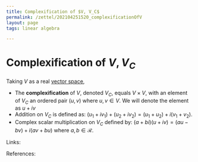 ```yaml
---
title: Complexification of $V, V_C$
permalink: /zettel/202104251520_complexificationOfV
layout: page
tags: linear algebra

---
```

# Complexification of $V, V_C$

Taking $V$ as a real [vector space](202102061359_vectorSpaceDefinition),

- The **complexification** of $V$, denoted $V_C$, equals $V \times V$, with an element of $V_C$ an ordered pair
$(u, v)$ where $u, v \in V$. We will denote the element as $u + i v$
- Addition on $V_C$ is defined as: $(u_1 + i v_1) + (u_2 + i v_2) = (u_1 + u_2) + i (v_1 + v_2)$.
- Complex scalar multiplication on $V_C$ defined by: $(a + b i ) (u + i v) = (a u - b v) + i (a v + b u)$ where $a, b \in \mathcal{R}$.

Links: 

References: 


